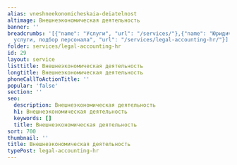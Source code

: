 ```yaml
---
alias: vneshneekonomicheskaia-deiatelnost
altimage: Внешнеэкономическая деятельность
banner: ''
breadcrumbs: '[{"name": "Услуги", "url": "/services/"},{"name": "Юридические и бухгалтерские
  услуги, подбор персонала", "url": "/services/legal-accounting-hr/"}]'
folder: services/legal-accounting-hr
id: 29
layout: service
listtitle: Внешнеэкономическая деятельность
longtitle: Внешнеэкономическая деятельность
phoneCallToActionTitle: ''
popular: 'false'
section: ''
seo:
  description: Внешнеэкономическая деятельность
  h1: Внешнеэкономическая деятельность
  keywords: []
  title: Внешнеэкономическая деятельность
sort: 700
thumbnail: ''
title: Внешнеэкономическая деятельность
typePost: legal-accounting-hr
---
```

